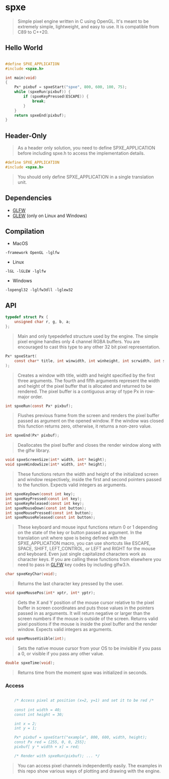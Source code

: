 # spxe

> Simple pixel engine written in C using OpenGL. It's meant
> to be extremely simple, lightweight, and easy to use. It
> is compatible from C89 to C++20.

## Hello World
```C

#define SPXE_APPLICATION
#include <spxe.h>

int main(void)
{
    Px* pixbuf = spxeStart("spxe", 800, 600, 100, 75);
    while (spxeRun(pixbuf)) {
        if (spxeKeyPressed(ESCAPE)) {
            break;
        }
    }
    return spxeEnd(pixbuf);
}

```
## Header-Only

> As a header only solution, you need to define 
> SPXE_APPLICATION before including spxe.h to access the
> implementation details. 

```C
#define SPXE_APPLICATION
#include <spxe.h>
```

> You should only define SPXE_APPLICATION in a single
> translation unit.

## Dependencies

* [GLFW](https://github.com/glfw/glfw)
* [GLEW](https://github.com/nigels-com/glew) (only on Linux and Windows)

## Compilation

* MacOS
```shell
-framework OpenGL -lglfw
```

* Linux
```shell
-lGL -lGLEW -lglfw
```

* Windows
```shell
-lopengl32 -lglfw3dll -lglew32
```

## API

```C
typedef struct Px {
    unsigned char r, g, b, a;
};
```
> Main and only tyepedefed structure used by the engine. The simple pixel 
> engine handles only 4 channel RGBA buffers. You are encouraged to cast this
> type to any other 32 bit pixel representation. 

```C
Px* spxeStart(
    const char* title, int winwidth, int winheight, int scrwidth, int scrheight
);
```
> Creates a window with title, width and height specified by the first three
> arguments. The fourth and fifth arguments represent the width and height of 
> the pixel buffer that is allocated and returned to be rendered. The pixel 
> buffer is a contiguous array of type Px in row-major order.

```C
int spxeRun(const Px* pixbuf);
```
> Flushes previous frame from the screen and renders the pixel buffer passed as
> argument on the opened window. If the window was closed this function returns
> zero, otherwise, it returns a non-zero value.

```C
int spxeEnd(Px* pixbuf);
```
> Deallocates the pixel buffer and closes the render window along with the glfw
> library.

```C
void spxeScreenSize(int* width, int* height);
void spxeWindowSize(int* width, int* height);
```
> These functions return the width and height of the initialized screen and
> window respectively, inside the first and second pointers passed to the
> function. Expects valid integers as arguments.

```C
int spxeKeyDown(const int key);
int spxeKeyPressed(const int key);
int spxeKeyReleased(const int key);
int spxeMouseDown(const int button);
int spxeMousePressed(const int button);
int spxeMouseReleased(const int button);
```
> These keyboard and mouse input functions return 0 or 1 depending on the state 
> of the key or button passed as argument. In the translation unit where spxe 
> is being defined with the SPXE_APPLICATION macro, you can use shortcuts 
> like ESCAPE, SPACE, SHIFT, LEFT_CONTROL, or LEFT and RIGHT for the mouse and
> keyboard. Even just single capitalized characters work as character keys.
> If you are calling these functions from elsewhere you need to pass in
> [GLFW](https://github.com/glfw/glfw) key codes by including glfw3.h.

```C
char spxeKeyChar(void);
```
> Returns the last character key pressed by the user.

```C
void spxeMousePos(int* xptr, int* yptr);
```
> Gets the X and Y position of the mouse cursor relative to the pixel buffer
> in screen coordinates and puts those values in the pointers passed in as
> arguments. It will return negative or larger than the screen 
> numbers if the mouse is outside of the screen. Returns valid pixel positions 
> if the mouse is inside the pixel buffer and the render window. Expects valid
> integers as arguments.

```C
void spxeMouseVisible(int);
```
> Sets the native mouse cursor from your OS to be invisible if you pass a 0, or 
> visible if you pass any other value.

```C
double spxeTime(void);
```
> Returns time from the moment spxe was initialized in seconds.

### Access
```C

    /* Access pixel at position (x=2, y=1) and set it to be red /*
 
    const int width = 40;
    const int height = 30;

    int x = 2;
    int y = 1;

    Px* pixbuf = spxeStart("example", 800, 600, width, height);
    const Px red = {255, 0, 0, 255};
    pixbuf[ y * width + x] = red;

    /* Render with spxeRun(pixbuf); ... */

```
> You can access pixel channels independently easily. The examples in this repo
> show various ways of plotting and drawing with the engine.

